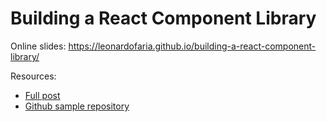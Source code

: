 # Building a React Component Library

Online slides: https://leonardofaria.github.io/building-a-react-component-library/

Resources: 
  - [Full post](https://bit.ly/2FawDFv)
  - [Github sample repository](http://bit.ly/2HkXOxY)
  